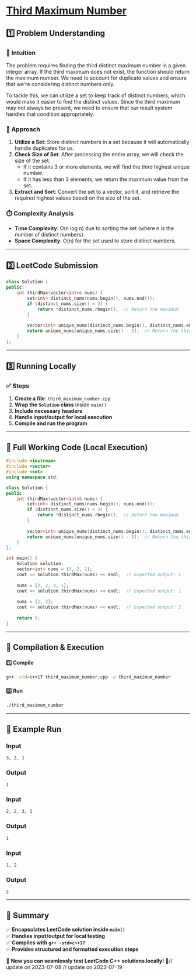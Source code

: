 # **[Third Maximum Number](https://leetcode.com/problems/third-maximum-number/description/)**  

## **1️⃣ Problem Understanding**  
### **📌 Intuition**  
The problem requires finding the third distinct maximum number in a given integer array. If the third maximum does not exist, the function should return the maximum number. We need to account for duplicate values and ensure that we're considering distinct numbers only.

To tackle this, we can utilize a set to keep track of distinct numbers, which would make it easier to find the distinct values. Since the third maximum may not always be present, we need to ensure that our result system handles that condition appropriately.

### **🚀 Approach**  
1. **Utilize a Set**: Store distinct numbers in a set because it will automatically handle duplicates for us. 
2. **Check Size of Set**: After processing the entire array, we will check the size of the set.
   - If it contains 3 or more elements, we will find the third highest unique number.
   - If it has less than 3 elements, we return the maximum value from the set.
3. **Extract and Sort**: Convert the set to a vector, sort it, and retrieve the required highest values based on the size of the set.

### **⏱️ Complexity Analysis**  
- **Time Complexity**: O(n log n) due to sorting the set (where n is the number of distinct numbers).
- **Space Complexity**: O(n) for the set used to store distinct numbers.

---  

## **2️⃣ LeetCode Submission**  
```cpp
class Solution {
public:
    int thirdMax(vector<int>& nums) {
        set<int> distinct_nums(nums.begin(), nums.end());
        if (distinct_nums.size() < 3) {
            return *distinct_nums.rbegin();  // Return the maximum
        }
        
        vector<int> unique_nums(distinct_nums.begin(), distinct_nums.end());
        return unique_nums[unique_nums.size() - 3];  // Return the third maximum
    }
};  
```  

---  

## **3️⃣ Running Locally**  
### **✅ Steps**  
1. **Create a file**: `third_maximum_number.cpp`  
2. **Wrap the `Solution` class** inside `main()`  
3. **Include necessary headers**  
4. **Handle input/output for local execution**  
5. **Compile and run the program**  

---  

## **📝 Full Working Code (Local Execution)**  
```cpp
#include <iostream>
#include <vector>
#include <set>
using namespace std;

class Solution {
public:
    int thirdMax(vector<int>& nums) {
        set<int> distinct_nums(nums.begin(), nums.end());
        if (distinct_nums.size() < 3) {
            return *distinct_nums.rbegin();  // Return the maximum
        }
        
        vector<int> unique_nums(distinct_nums.begin(), distinct_nums.end());
        return unique_nums[unique_nums.size() - 3];  // Return the third maximum
    }
};

int main() {
    Solution solution;
    vector<int> nums = {3, 2, 1};
    cout << solution.thirdMax(nums) << endl;  // Expected output: 1
    
    nums = {2, 2, 3, 1};
    cout << solution.thirdMax(nums) << endl;  // Expected output: 1
    
    nums = {1, 2};
    cout << solution.thirdMax(nums) << endl;  // Expected output: 2
    
    return 0;
}
```  

---  

## **🔧 Compilation & Execution**  
#### **1️⃣ Compile**  
```bash
g++ -std=c++17 third_maximum_number.cpp -o third_maximum_number
```  

#### **2️⃣ Run**  
```bash
./third_maximum_number
```  

---  

## **🎯 Example Run**  
### **Input**  
```
3, 2, 1
```  
### **Output**  
```
1
```  

### **Input**  
```
2, 2, 3, 1
```  
### **Output**  
```
1
```  

### **Input**  
```
1, 2
```  
### **Output**  
```
2
```  

---  

## **📌 Summary**  
✅ **Encapsulates LeetCode solution inside `main()`**  
✅ **Handles input/output for local testing**  
✅ **Compiles with `g++ -std=c++17`**  
✅ **Provides structured and formatted execution steps**  

🚀 **Now you can seamlessly test LeetCode C++ solutions locally!** 🚀// update on 2023-07-08
// update on 2023-07-19
